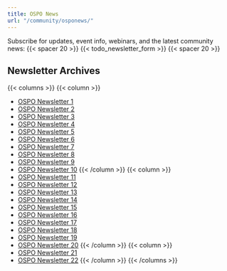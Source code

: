 ```yaml
---
title: OSPO News
url: "/community/osponews/"
---
```


Subscribe for updates, event info, webinars, and the latest community news:
{{< spacer 20 >}}
{{< todo_newsletter_form >}}
{{< spacer 20 >}}

## Newsletter Archives

{{< columns >}}
{{< column >}}
- [OSPO Newsletter 1](https://github.com/todogroup/ospology/blob/main/newsletter/2021-07-26.md)
- [OSPO Newsletter 2](https://github.com/todogroup/ospology/blob/main/newsletter/2021-08-30.md)
- [OSPO Newsletter 3](https://ospo-news.ghost.io/ospo-news-from-the-todo-group-issue-3/)
- [OSPO Newsletter 4](https://github.com/todogroup/ospology/blob/main/newsletter/2021-10-26.md)
- [OSPO Newsletter 5](https://github.com/todogroup/ospology/blob/main/newsletter/2021-11-30.md)
- [OSPO Newsletter 6](https://github.com/todogroup/ospology/blob/main/newsletter/2021-12-28.md)
- [OSPO Newsletter 7](https://github.com/todogroup/ospology/blob/main/newsletter/2022-01-31.md)
- [OSPO Newsletter 8](https://github.com/todogroup/ospology/blob/main/newsletter/2022-02-22.md)
- [OSPO Newsletter 9](https://github.com/todogroup/ospology/blob/main/newsletter/2022-03-29.md)
- [OSPO Newsletter 10](https://github.com/todogroup/ospology/blob/main/newsletter/2022-04-26.md)
{{< /column >}}
{{< column >}}
- [OSPO Newsletter 11](https://github.com/todogroup/ospology/blob/main/newsletter/2022-05-31.md)
- [OSPO Newsletter 12](https://github.com/todogroup/ospology/blob/main/newsletter/2022-06-28.md)
- [OSPO Newsletter 13](https://github.com/todogroup/ospology/blob/main/newsletter/2022-07-26.md)
- [OSPO Newsletter 14](https://github.com/todogroup/ospology/blob/main/newsletter/2022-08-30.md)
- [OSPO Newsletter 15](https://github.com/todogroup/ospology/blob/main/newsletter/2022-09-26.md)
- [OSPO Newsletter 16](https://github.com/todogroup/ospology/blob/main/newsletter/2022-10-25.md)
- [OSPO Newsletter 17](https://github.com/todogroup/ospology/blob/main/newsletter/2022-11-29.md)
- [OSPO Newsletter 18](https://github.com/todogroup/ospology/blob/main/newsletter/2022-12-30.md)
- [OSPO Newsletter 19](https://github.com/todogroup/ospology/blob/main/newsletter/2023-01-31.md)
- [OSPO Newsletter 20](https://github.com/todogroup/ospology/blob/main/newsletter/2023-02-27.md)
{{< /column >}}
{{< column >}}
- [OSPO Newsletter 21](https://ospo-news.ghost.io/osponews-from-the-todo-group-issue-21/)
- [OSPO Newsletter 22](https://ospo-news.ghost.io/osponews-from-the-todo-group-issue-22/)
{{< /column >}}
{{< /columns >}}